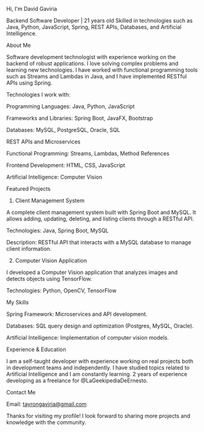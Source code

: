 <!-- **DavidGaviri/DavidGaviri** is a ✨ _special_ ✨ repository because its `README.md` (this file) appears on your GitHub profile. -->
Hi, I'm David Gaviria

Backend Software Developer | 21 years old
Skilled in technologies such as Java, Python, JavaScript, Spring, REST APIs, Databases, and Artificial Intelligence.

About Me

Software development technologist with experience working on the backend of robust applications. I love solving complex problems and learning new technologies. I have worked with functional programming tools such as Streams and Lambdas in Java, and I have implemented RESTful APIs using Spring.

Technologies I work with:

Programming Languages: Java, Python, JavaScript

Frameworks and Libraries: Spring Boot, JavaFX, Bootstrap

Databases: MySQL, PostgreSQL, Oracle, SQL

REST APIs and Microservices

Functional Programming: Streams, Lambdas, Method References

Frontend Development: HTML, CSS, JavaScript

Artificial Intelligence: Computer Vision

Featured Projects
1. Client Management System

A complete client management system built with Spring Boot and MySQL. It allows adding, updating, deleting, and listing clients through a RESTful API.

Technologies: Java, Spring Boot, MySQL

Description: RESTful API that interacts with a MySQL database to manage client information.

2. Computer Vision Application

I developed a Computer Vision application that analyzes images and detects objects using TensorFlow.

Technologies: Python, OpenCV, TensorFlow

My Skills

Spring Framework: Microservices and API development.

Databases: SQL query design and optimization (Postgres, MySQL, Oracle).

Artificial Intelligence: Implementation of computer vision models.

Experience & Education

I am a self-taught developer with experience working on real projects both in development teams and independently. I have studied topics related to Artificial Intelligence and I am constantly learning.
2 years of experience developing as a freelance for @LaGeekipediaDeErnesto.

Contact Me

Email: tayrongaviria@gmail.com

Thanks for visiting my profile! I look forward to sharing more projects and knowledge with the community.
